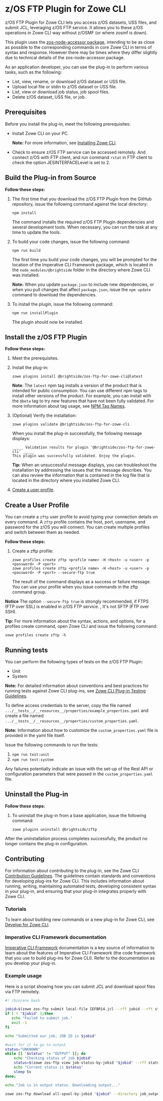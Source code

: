 # z/OS FTP Plugin for Zowe CLI  

z/OS FTP Plugin for Zowe CLI lets you access z/OS datasets, USS files, and submit JCL, leveraging z/OS FTP service. It allows you to these z/OS operations in Zowe CLI way without z/OSMF (or where zosmf is down). 

This plugin uses the [zos-node-accessor package](https://github.com/IBM/zos-node-accessor), intending to be as close as possible to the corresponding commands in core Zowe CLI in terms of syntax and response. However there may be times where they differ slightly due to technical details of the zos-node-accessor package. 

As an application developer, you can use the plug-in to perform various tasks, such as the following:

* List, view, rename, or download z/OS dataset or USS file.
* Upload local file or stdin to z/OS dataset or USS file.
* List, view or download job status, job spool files.
* Delete z/OS dataset, USS file, or job.

## Prerequisites
Before you install the plug-in, meet the following prerequisites:
* Install Zowe CLI on your PC.

    **Note:** For more information, see [Installing Zowe CLI](https://zowe.github.io/docs-site/stable/user-guide/cli-installcli.html).

* Check to ensure z/OS FTP service can be accessed remotely. And connect z/OS with FTP client, and run command `rstat` in FTP client to check the option JESINTERFACELevel is set to 2.

## Build the Plug-in from Source
**Follow these steps:**

1. The first time that you download the z/OS FTP Plugin from the GitHub repository, issue the following command against the local directory:

    ```
    npm install
    ```
    The command installs the required z/OS FTP Plugin dependencies and several development tools. When necessary, you can run the task at any time to update the tools.

2. To build your code changes, issue the following command:

    ```
    npm run build
    ```

    The first time you build your code changes, you will be prompted for the location of the Imperative CLI Framework package, which is located in the `node_modules/@brightside` folder in the directory where Zowe CLI was installed.

    **Note:** When you update `package.json` to include new dependencies, or when you pull changes that affect `package.json`, issue the `npm update` command to download the dependencies.

3. To install the plugin, issue the following command:

    ```
    npm run installPlugin
    ```
    
    The plugin should now be installed. 
    
## Install the z/OS FTP Plugin

**Follow these steps:**

1.  Meet the prerequisites.
2.  Install the plug-in:
    ```
    zowe plugins install @brightside/zos-ftp-for-zowe-cli@latest
    ```

    **Note**: The `latest` npm tag installs a version of the product that is intended for public consumption. You can use different npm tags to install other versions of the product. For example, you can install with the `@beta` tag to try new features that have not been fully validated. For more information about tag usage, see [NPM Tag Names](https://github.com/zowe/zowe-cli/blob/master/docs/MaintainerVersioning.md#npm-tag-names).

3.  (Optional) Verify the installation:
    ```
    zowe plugins validate @brightside/zos-ftp-for-zowe-cli
    ```
    When you install the plug-in successfully, the following message displays:
    ```
    _____ Validation results for plugin '@brightside/zos-ftp-for-zowe-cli' _____
    This plugin was successfully validated. Enjoy the plugin.
    ``` 
    **Tip:** When an unsuccessful message displays, you can troubleshoot the installation by addressing the issues that the message describes. You can also review the information that is contained in the log file that is located in the directory where you installed Zowe CLI.  

4.  [Create a user profile](#create-a-user-profile).

## Create a User Profile
You can create a `zftp` user profile to avoid typing your connection details on every command. A `zftp` profile contains the host, port, username, and password for the z/OS you will connect. You can create multiple profiles and switch between them as needed.

**Follow these steps:**
1.  Create a zftp profile: 
    ```
    zowe profiles create zftp <profile name> -H <host> -u <user> -p <password> -P <port>
    zowe profiles create zftp <profile name> -H <host> -u <user> -p <password> -P <port> --secure-ftp true
    ```
    The result of the command displays as a success or failure message. You can use your profile when you issue commands in the zftp command group. 
    
**Notice** The option `--secure-ftp true` is strongly recommended, if FTPS (FTP over SSL) is enabled in z/OS FTP service. , It's not SFTP (FTP over SSH).

**Tip:** For more information about the syntax, actions, and options, for a profiles create command, open Zowe CLI and issue the following command:

```
zowe profiles create zftp -h
```

## Running tests

You can perform the following types of tests on the z/OS FTP Plugin:

- Unit
- System

**Note:** For detailed information about conventions and best practices for running tests against Zowe CLI plug-ins, see [Zowe CLI Plug-in Testing Guidelines](https://github.com/zowe/zowe-cli/blob/master/docs/PluginTESTINGGuidelines.md).

To define access credentials to the server, copy the file named `.../__tests__/__resources__/properties/example_properties.yaml` and create a file named `.../__tests__/__resources__/properties/custom_properties.yaml`.

**Note:** Information about how to customize the `custom_properties.yaml` file is provided in the yaml file itself.

Issue the following commands to run the tests:

1. `npm run test:unit`
2. `npm run test:system`

Any failures potentially indicate an issue with the set-up of the Rest API or configuration parameters that were passed in the `custom_properties.yaml` file.

## Uninstall the Plug-in

**Follow these steps:**
1.  To uninstall the plug-in from a base application, issue the following command:
    ```
    zowe plugins uninstall @brightside/zftp
    ```
After the uninstallation process completes successfully, the product no longer contains the plug-in configuration.

## Contributing

For information about contributing to the plug-in, see the Zowe CLI [Contribution Guidelines](CONTRIBUTING.md). The guidelines contain standards and conventions for developing plug-ins for Zowe CLI. This includes information about running, writing, maintaining automated tests, developing consistent syntax in your plug-in, and ensuring that your plug-in integrates properly with Zowe CLI.

### Tutorials

To learn about building new commands or a new plug-in for Zowe CLI, see [Develop for Zowe CLI](https://zowe.github.io/docs-site/latest/extend/extend-cli/cli-devTutorials.html).

### Imperative CLI Framework documentation

[Imperative CLI Framework](https://github.com/zowe/imperative/wiki) documentation is a key source of information to learn about the features of Imperative CLI Framework (the code framework that you use to build plug-ins for Zowe CLI). Refer to the documentation as you develop your plug-in.
 
### Example usage

Here is a script showing how you can submit JCL and download spool files via FTP remotely.

```bash
#! /bin/env bash

jobid=$(zowe zos-ftp submit local-file IEFBR14.jcl --rff jobid --rft string)
if [ ! "$jobid" ];then
   echo "Failed to submit job."
   exit -1
fi

echo "Submitted our job, JOB ID is $jobid"

#wait for it to go to output
status="UNKNOWN"
while [[ "$status" != "OUTPUT" ]]; do
    echo "Checking status of job $jobid"
    status=$(zowe zos-ftp view job-status-by-jobid "$jobid" --rff status --rft string)
    echo "Current status is $status"
    sleep 5s
done;

echo "Job is in output status. Downloading output..."

zowe zos-ftp download all-spool-by-jobid "$jobid" --directory job_output --ojd

```
